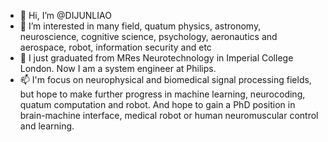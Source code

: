 - 👋 Hi, I’m @DIJUNLIAO
- 👀 I’m interested in many field, quatum physics, astronomy, neuroscience, cognitive science, psychology, aeronautics and aerospace, robot, information security and etc
- 🌱 I just graduated from MRes Neurotechnology in Imperial College London. Now I am a system engineer at Philips.
- 📫 I'm focus on neurophysical and biomedical signal processing fields, but hope to make further progress in machine learning, neurocoding, quatum computation and robot. And hope to gain a PhD position in brain-machine interface, medical robot or human neuromuscular control and learning.
